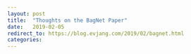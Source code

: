 ```yaml
---
layout: post
title:  "Thoughts on the BagNet Paper"
date:   2019-02-05
redirect_to: https://blog.evjang.com/2019/02/bagnet.html
categories:
---
```

	